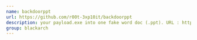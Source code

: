 ```yaml
---
name: backdoorppt
url: https://github.com/r00t-3xp10it/backdoorppt
description: your payload.exe into one fake word doc (.ppt). URL : https://github.com/r00t-3xp10it/backdoorppt Groups : blackarch blackarch-backdoor
group: blackarch
---
```


